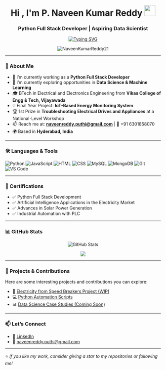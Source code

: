 <h1 align="center">Hi , I'm P. Naveen Kumar Reddy <img src="https://media.giphy.com/media/hvRJCLFzcasrR4ia7z/giphy.gif" width="35"</h1>
<h3 align="center">Python Full Stack Developer | Aspiring Data Scientist</h3>
<p align="center">
  <a href="https://github.com/NaveenKumarReddy21">
    <img src="https://readme-typing-svg.herokuapp.com?font=Fira+Code&weight=600&size=22&duration=3000&pause=1000&color=00F7FF&center=true&vCenter=true&width=600&height=60&lines=💻+Python+Full+Stack+Developer;📊+Aspiring+Data+Scientist;🌐+IoT+Enthusiast+%7C+AI+Learner;🚀+Problem+Solver+%7C+Tech+Explorer" alt="Typing SVG">
  </a>
</p>

<p align="center">
  <img src="https://komarev.com/ghpvc/?username=NaveenKumarReddy21&label=Profile%20views&color=0e75b6&style=flat" alt="NaveenKumarReddy21" />
</p>

---

### 🚀 About Me

- 🔭 I’m currently working as a **Python Full Stack Developer**
- 🌱 I’m currently exploring opportunities in **Data Science & Machine Learning**
- 🎓 BTech in Electrical and Electronics Engineering from **Vikas College of Engg & Tech, Vijayawada**
- 💡 Final Year Project: **IoT-Based Energy Monitoring System**
- 🏆 1st Prize in **Troubleshooting Electrical Drives and Appliances** at a National-Level Workshop
- 📫 Reach me at: **naveenreddy.puthi@gmail.com** | 📱 +91 6301858070
- 🌍 Based in **Hyderabad, India**

---

### 🛠️ Languages & Tools

![Python](https://img.shields.io/badge/-Python-3776AB?style=flat&logo=python&logoColor=white)
![JavaScript](https://img.shields.io/badge/-JavaScript-F7DF1E?style=flat&logo=javascript&logoColor=black)
![HTML](https://img.shields.io/badge/-HTML5-E34F26?style=flat&logo=html5&logoColor=white)
![CSS](https://img.shields.io/badge/-CSS3-1572B6?style=flat&logo=css3)
![MySQL](https://img.shields.io/badge/-MySQL-4479A1?style=flat&logo=mysql&logoColor=white)
![MongoDB](https://img.shields.io/badge/-MongoDB-4EA94B?style=flat&logo=mongodb&logoColor=white)
![Git](https://img.shields.io/badge/-Git-F05032?style=flat&logo=git&logoColor=white)
![VS Code](https://img.shields.io/badge/-VS%20Code-007ACC?style=flat&logo=visual-studio-code)

---

### 📘 Certifications

- ✅ Python Full Stack Development
- ✅ Artificial Intelligence Applications in the Electricity Market
- ✅ Advances in Solar Power Generation
- ✅ Industrial Automation with PLC

---

### 📊 GitHub Stats

<p align="center">
  <img src="https://github-readme-stats.vercel.app/api?username=NaveenKumarReddy21&show_icons=true&theme=tokyonight" alt="GitHub Stats" />
</p>

<p align="center">
  <img src="https://github-readme-streak-stats.herokuapp.com/?user=NaveenKumarReddy21&theme=tokyonight%22%20alt=%22GitHub%20Streak" />
</p>

---

### 🌱 Projects & Contributions

Here are some interesting projects and contributions you can explore:

- 🔧 [Electricity from Speed Breakers Project (WIP)](https://github.com/NaveenKumarReddy21)  
- 💻 [Python Automation Scripts](https://github.com/NaveenKumarReddy21)
- 📊 [Data Science Case Studies (Coming Soon)]()

---

### 📫 Let’s Connect

- 🔗 [LinkedIn](https://www.linkedin.com/in/naveenreddy21/)
- 📧 naveenreddy.puthi@gmail.com

---

⭐️ *If you like my work, consider giving a star to my repositories or following me!*
